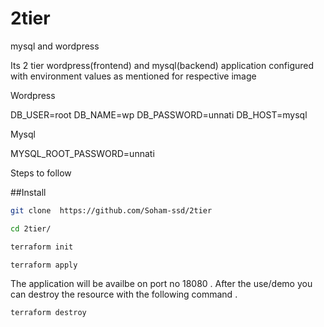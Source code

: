 # 2tier
mysql and wordpress

Its 2 tier wordpress(frontend) and mysql(backend) application configured with environment values as mentioned for respective image


Wordpress

DB_USER=root
DB_NAME=wp
DB_PASSWORD=unnati
DB_HOST=mysql


Mysql 

MYSQL_ROOT_PASSWORD=unnati


Steps to follow

##Install

```bash
git clone  https://github.com/Soham-ssd/2tier
```
```bash
cd 2tier/
```
```bash
terraform init
```
```bash
terraform apply
```
The application will be availbe on port no 18080 .
After the use/demo you can destroy the resource with the following command .

```bash
terraform destroy
```   
